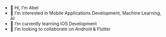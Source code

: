 - 👋 Hi, I’m Abel
- 👀 I’m interested in Mobile Applications Development, Machine Learning, AI
- 🌱 I’m currently learning iOS Development
- 💞️ I’m looking to collaborate on Android & Flutter
<!---
ab-kemercode/ab-kemercode is a ✨ special ✨ repository because its `README.md` (this file) appears on your GitHub profile.
You can click the Preview link to take a look at your changes.
--->
